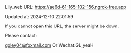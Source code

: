Lily_web URL: https://ae6d-61-165-102-156.ngrok-free.app

Updated at: 2024-12-10 22:01:59

If you cannot open this URL, the server might be down.

Please contact: 

goley04@foxmail.com Or Wechat:GL_yeaH
